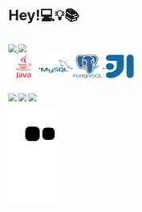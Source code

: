 # Hey!💻💡📚

  ##

<div>
  <a href="https://github.com/AmandaKetley">
  <img height="170em" src="https://github-readme-stats.vercel.app/api?username=AmandaKetley&show_icons=true&theme=dracula&include_all_commits=true&count_private=true"/>
  <img height="170em" src="https://github-readme-stats.vercel.app/api/top-langs/?username=AmandaKetley&layout=compact&langs_count=7&theme=dracula"/>
</div>
 
<div>
   <img align="center" alt="Rafa-Js" height="50" width="60" src="https://raw.githubusercontent.com/devicons/devicon/master/icons/java/java-plain-wordmark.svg">
   <img align="center" alt="Rafa-Js" height="50" width="60" src="https://raw.githubusercontent.com/devicons/devicon/master/icons/mysql/mysql-plain-wordmark.svg">
   <img align="center" alt="Rafa-Js" height="50" width="60" src="https://raw.githubusercontent.com/devicons/devicon/master/icons/postgresql/postgresql-plain-wordmark.svg">
   <img align="center" alt="Rafa-Js" height="50" width="60" src="https://raw.githubusercontent.com/devicons/devicon/master/icons/intellij/intellij-plain.svg">

  </div>

 ##
 
<div> 
 <a href="https://www.linkedin.com/in/amanda-rodrigues-3b2a9b1b5" target="_blank"><img src="https://img.shields.io/badge/-LinkedIn-%230077B5?style=for-the-badge&logo=linkedin&logoColor=white" target="_blank"></a>
 <a href="https://instagram.com/mands_Ketley" target="_blank"><img src="https://img.shields.io/badge/-Instagram-%23E4405F?style=for-the-badge&logo=instagram&logoColor=white"      target="_blank"></a>
 <a href = "mailto:amandaketley.akrc@gmail.com"><img src="https://img.shields.io/badge/-Gmail-%CD853F?style=for-the-badge&logo=gmail&logoColor=white" target="_blank"></a> 
  
   ![Snake animation](https://github.com/AmandaKetley/AmandaKetley/blob/output/github-contribution-grid-snake.svg)
</div>
 


 
 
 
